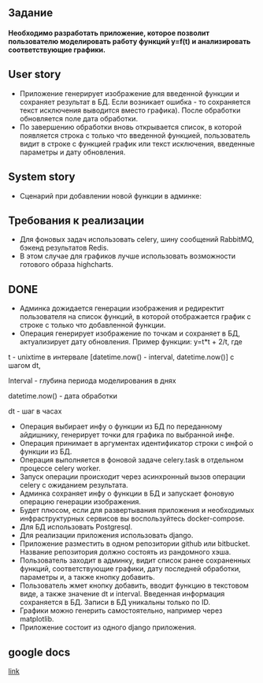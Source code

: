 ## Задание

#### Необходимо разработать приложение, которое позволит пользователю моделировать работу функций y=f(t) и анализировать соответствующие графики. 


## User story

* Приложение генерирует изображение для введенной функции и сохраняет результат в БД. Если возникает ошибка - то сохраняется текст исключения выводится вместо графика). После обработки обновляется поле дата обработки.
* По завершению обработки вновь открывается список, в которой появляется строка с только что введенной функцией, пользователь видит в строке с функцией график или текст исключения, введенные параметры и дату обновления.

## System story

* Сценарий при добавлении новой функции в админке:


## Требования к реализации

* Для фоновых задач использовать celery, шину сообщений RabbitMQ, бэкенд результатов Redis.
* В этом случае для графиков лучше использовать возможности готового образа highcharts.

## DONE
  * Админка дожидается генерации изображения и редиректит пользователя на список функций, в которой отображается график с строке с только что добавленной функции.
  * Операция генерирует изображение по точкам и сохраняет в БД, актуализирует дату обновления.
Пример функции: y=t*t + 2/t, где

t - unixtime в интервале [datetime.now() - interval, datetime.now()] с шагом dt, 

Interval - глубина периода моделирования в днях

datetime.now() - дата обработки

dt - шаг в часах
  * Операция выбирает инфу о функции из БД по переданному айдишнику, генерирует точки для графика по выбранной инфе.
  * Операция принимает в аргументах идентификатор строки с инфой о функции из БД. 
  * Операция выполняется в фоновой задаче celery.task в отдельном процессе celery worker.
  * Запуск операции происходит через асинхронный вызов операции celery с ожиданием результата. 
  * Админка сохраняет инфу о функции в БД и запускает фоновую операцию генерации изображения. 
* Будет плюсом, если для развертывания приложения и необходимых инфраструктурных сервисов вы воспользуйтесь docker-compose. 
* Для БД использовать Postgresql.
* Для реализации приложения использовать django. 
* Приложение разместить в одном репозитории github или bitbucket. Название репозитория должно состоять из рандомного хэша.
* Пользователь заходит в админку, видит список ранее сохраненных функций, соответствующие графики, дату последней обработки, параметры и, а также кнопку добавить. 
* Пользователь жмет кнопку добавить, вводит функцию в текстовом виде, а также значение dt и interval. Введенная информация сохраняется в БД. Запиcи в БД уникальны только по ID.
* Графики можно генерить самостоятельно, например через matplotlib.
* Приложение состоит из одного django приложения. 

## google docs
[link](https://docs.google.com/document/d/1HdxLKKUfOZwLS0sAF8NVfryoGZhzld5XPiGtfOaxa_4/edit#)